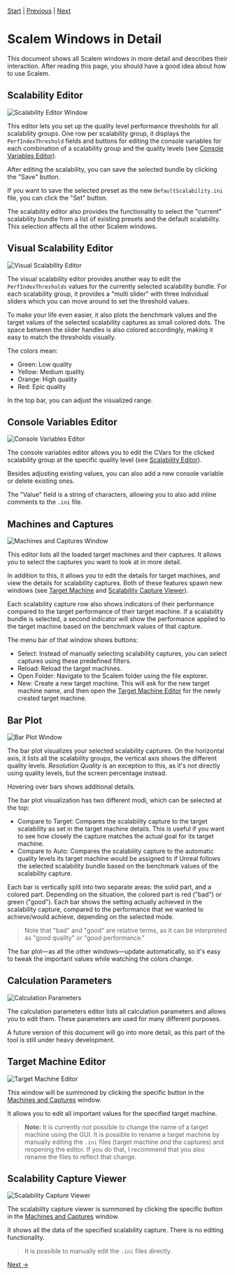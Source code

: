 [Start](../index.md) | [Previous](Window-Overview.md) | [Next](How-to-Use.md)

# Scalem Windows in Detail

This document shows all Scalem windows in more detail and describes their interaction.
After reading this page, you should have a good idea about how to use Scalem.

## Scalability Editor

![Scalability Editor Window](Media/scalability-editor.png)

This editor lets you set up the quality level performance thresholds for all scalability groups.
One row per scalability group, it displays the `PerfIndexThreshold` fields and buttons for editing the console variables for each combination of a scalability group and the quality levels (see [Console Variables Editor](#console-variables-editor)).

After editing the scalability, you can save the selected bundle by clicking the "Save" button.

If you want to save the selected preset as the new `DefaultScalability.ini` file, you can click the "Set" button.

The scalability editor also provides the functionality to select the "current" scalability bundle from a list of existing presets and the default scalability.
This selection affects all the other Scalem windows.

## Visual Scalability Editor

![Visual Scalability Editor](Media/visual-scalability.png)

The visual scalability editor provides another way to edit the `PerfIndexThresholds` values for the currently selected scalability bundle.
For each scalability group, it provides a "multi slider" with three individual sliders which you can move around to set the threshold values.

To make your life even easier, it also plots the benchmark values and the target values of the selected scalability captures as small colored dots.
The space between the slider handles is also colored accordingly, making it easy to match the thresholds visually.

The colors mean:

- Green: Low quality
- Yellow: Medium quality
- Orange: High quality
- Red: Epic quality

In the top bar, you can adjust the visualized range.

## Console Variables Editor

![Console Variables Editor](Media/console-variables.png)

The console variables editor allows you to edit the CVars for the clicked scalability group at the specific quality level (see [Scalability Editor](#scalability-editor)).

Besides adjusting existing values, you can also add a new console variable or delete existing ones.

The "Value" field is a string of characters, allowing you to also add inline comments to the `.ini` file.

## Machines and Captures

![Machines and Captures Window](Media/machines-and-captures.png)

This editor lists all the loaded target machines and their captures.
It allows you to select the captures you want to look at in more detail.

In addition to this, it allows you to edit the details for target machines, and view the details for scalability captures.
Both of these features spawn new windows (see [Target Machine](#target-machine-editor) and [Scalability Capture Viewer](#scalability-capture-viewer)).

Each scalability capture row also shows indicators of their performance compared to the target performance of their target machine.
If a scalability bundle is selected, a second indicator will show the performance applied to the target machine based on the benchmark values of that capture.

The menu bar of that window shows buttons:

- Select: Instead of manually selecting scalability captures, you can select captures using these predefined filters.
- Reload: Reload the target machines.
- Open Folder: Navigate to the Scalem folder using the file explorer.
- New: Create a new target machine.
  This will ask for the new target machine name, and then open the [Target Machine Editor](#target-machine-editor) for the newly created target machine.

## Bar Plot

![Bar Plot Window](Media/bar-plot.png)

The bar plot visualizes your selected scalability captures.
On the horizontal axis, it lists all the scalability groups, the vertical axis shows the different quality levels.
_Resolution Quality_ is an exception to this, as it's not directly using quality levels, but the screen percentage instead.

Hovering over bars shows additional details.

The bar plot visualization has two different modi, which can be selected at the top:

- Compare to Target:
  Compares the scalability capture to the target scalability as set in the target machine details.
  This is useful if you want to see how closely the capture matches the actual goal for its target machine.
- Compare to Auto:
  Compares the scalability capture to the automatic quality levels its target machine would be assigned to if Unreal follows the selected scalability bundle based on the benchmark values of the scalability capture.

Each bar is vertically split into two separate areas: the solid part, and a colored part.
Depending on the situation, the colored part is red ("bad") or green ("good").
Each bar shows the setting actually achieved in the scalability capture, compared to the performance that we wanted to achieve/would achieve, depending on the selected mode.

> Note that "bad" and "good" are relative terms, as it can be interpreted as "good quality" or "good performance."

The bar plot&mdash;as all the other windows&mdash;update automatically, so it's easy to tweak the important values while watching the colors change.

## Calculation Parameters

![Calculation Parameters]()

The calculation parameters editor lists all calculation parameters and allows you to edit them.
These parameters are used for many different purposes.

A future version of this document will go into more detail, as this part of the tool is still under heavy development.

## Target Machine Editor

![Target Machine Editor](Media/target-machine-editor.png)

This window will be summoned by clicking the specific button in the [Machines and Captures](#machines-and-captures) window.

It allows you to edit all important values for the specified target machine.

> **Note:** It is currently _not_ possible to change the name of a target machine using the GUI.
> It is possible to rename a target machine by manually editing the `.ini` files (target machine _and_ the captures) and reopening the editor.
> If you do that, I recommend that you also rename the files to reflect that change.

## Scalability Capture Viewer

![Scalability Capture Viewer](Media/capture-viewer.png)

The scalability capture viewer is summoned by clicking the specific button in the [Machines and Captures](#machines-and-captures) window.

It shows all the data of the specified scalability capture.
There is no editing functionality.

> It is possible to manually edit the `.ini` files directly.


[Next &rarr;](How-to-Use.md)
